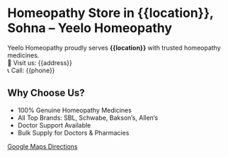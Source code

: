 # Homeopathy Store in {{location}}, Sohna – Yeelo Homeopathy

Yeelo Homeopathy proudly serves **{{location}}** with trusted homeopathy medicines.  
📍 Visit us: {{address}}  
📞 Call: {{phone}}  

## Why Choose Us?
- 100% Genuine Homeopathy Medicines
- All Top Brands: SBL, Schwabe, Bakson’s, Allen’s
- Doctor Support Available
- Bulk Supply for Doctors & Pharmacies

[Google Maps Directions]({{maps_link}})
